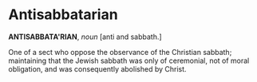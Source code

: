 # Antisabbatarian

**ANTISABBATA'RIAN**, _noun_ \[anti and sabbath.\]

One of a sect who oppose the observance of the Christian sabbath; maintaining that the Jewish sabbath was only of ceremonial, not of moral obligation, and was consequently abolished by Christ.